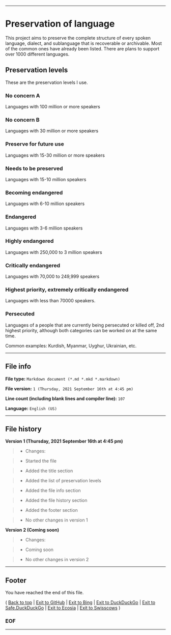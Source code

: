 
***

# Preservation of language

This project aims to preserve the complete structure of every spoken language, dialect, and sublanguage that is recoverable or archivable. Most of the common ones have already been listed. There are plans to support over 1000 different languages.

## Preservation levels

These are the preservation levels I use.

### No concern A

Languages with 100 million or more speakers

### No concern B

Languages with 30 million or more speakers

### Preserve for future use

Languages with 15-30 million or more speakers

### Needs to be preserved

Languages with 15-10 million speakers

### Becoming endangered

Languages with 6-10 million speakers

### Endangered

Languages with 3-6 million speakers

### Highly endangered

Languages with 250,000 to 3 million speakers

### Critically endangered

Languages with 70,000 to 249,999 speakers

### Highest priority, extremely critically endangered

Languages with less than 70000 speakers.

### Persecuted

Languages of a people that are currently being persecuted or killed off, 2nd highest priority, although both categories can be worked on at the same time.

Common examples: Kurdish, Myanmar, Uyghur, Ukrainian, etc.

***

## File info

**File type:** `Markdown document (*.md *.mkd *.markdown)`

**File version:** `1 (Thursday, 2021 September 16th at 4:45 pm)`

**Line count (including blank lines and compiler line):** `107`

**Language:** `English (US)`

***

## File history

**Version 1 (Thursday, 2021 September 16th at 4:45 pm)**

> * Changes:

> * Started the file

> * Added the title section

> * Added the list of preservation levels

> * Added the file info section

> * Added the file history section

> * Added the footer section

> * No other changes in version 1

**Version 2 (Coming soon)**

> * Changes:

> * Coming soon

> * No other changes in version 2

***

## Footer

You have reached the end of this file.

( [Back to top](#Preservation-of-language) | [Exit to GitHub](https://github.com/seanpm2001/) | [Exit to Bing](https://www.bing.com/) | [Exit to DuckDuckGo](https://duckduckgo.com/) | [Exit to Safe.DuckDuckGo](https://safe.duckduckgo.com/) | [Exit to Ecosia](https://www.ecosia.org/) | [Exit to Swisscows](https://www.swisscows.com/) )

### EOF

***

